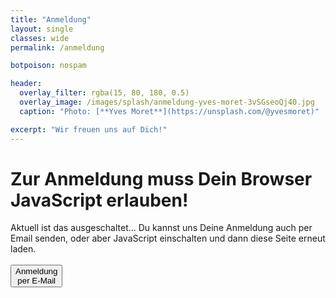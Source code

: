 ```yaml
---
title: "Anmeldung"
layout: single
classes: wide
permalink: /anmeldung

botpoison: nospam

header:
  overlay_filter: rgba(15, 80, 180, 0.5)
  overlay_image: /images/splash/anmeldung-yves-moret-3vSGseoQj40.jpg
  caption: "Photo: [**Yves Moret**](https://unsplash.com/@yvesmoret)"

excerpt: "Wir freuen uns auf Dich!"
---
```



<noscript>
     <h1>Zur Anmeldung muss Dein Browser JavaScript erlauben!</h1>
     Aktuell ist das ausgeschaltet... Du kannst uns Deine Anmeldung auch
     per Email senden, 
     oder aber JavaScript einschalten und dann diese Seite erneut laden.
    <br><br>
     <a href='mailto:per@starke-team.de?subject=[PowerBase Squat Maxout] Anmeldung&body=Name:%0A%0A'>
     <button class='button buttonAnmeldung'>Anmeldung<br>per E-Mail</button></a>
    
</noscript> 

<div id="main_body" style="display: none;">

<form action="https://submit-form.com/ZekOUHd7"
      data-botpoison-public-key="pk_1c5eff2c-c40d-4059-96ba-8b381b6e254d"
      id="powerbase-squat-maxout-anmeldung">

<strong>Wer meldet an?</strong>
  <br>

<input type="text" id="vorname" name="Vorname" placeholder="* Vorname" size="20"  required/>
<input type="text" id="nachname" name="Nachname" placeholder="* Nachname" size="20" required  />



<label for="email">E-Mail (für Anmeldebestätigung und Ähnliches)</label>
<input type="email" id="email" name="Email" placeholder="* E-Mail" required multiple  />

<hr style="height:2px; width:100%; border-width:0; color:CadetBlue; background-color:CadetBlue">

<strong>Klasse:</strong>
<input type="radio" name="Klasse" value="frauen" checked /> Frauen
  <input type="radio" name="Klasse" value="maenner" /> Männer

 <br> 
<hr style="height:2px; width:100%; border-width:0; color:CadetBlue; background-color:CadetBlue">


<strong>Erwartetes One-Rep Max</strong> (grobe Schätzung reicht)
  <br>

<input type="text" id="onerm" name="OneRM" placeholder="* OneRM" size="5" required  />
 
<br>
<hr style="height:2px; width:100%; border-width:0; color:CadetBlue; background-color:CadetBlue">


<strong>An Wertung teilnehmen?</strong>
<input type="radio" name="wertung" value="ja" checked /> Ja
  <input type="radio" name="wertung" value="nein" /> Nein

 <br> 
<hr style="height:2px; width:100%; border-width:0; color:CadetBlue; background-color:CadetBlue">
    

<strong>Dein erster Wettkampf?</strong>
<input type="radio" name="erster" value="ja"  /> Ja
  <input type="radio" name="erster" value="nein" checked /> Nein

 <br> 
<hr style="height:2px; width:100%; border-width:0; color:CadetBlue; background-color:CadetBlue">
    
  <button type="submit" id="submit" class="button buttonAnmeldung" >Anmeldung absenden</button>
  <input type="button" value="Zurück" class="button buttonGrey" onclick="history.back()" style="float: right;">
  
<!-- 
 The following is the custom REDIRECT configuration for Formspark 
 =================================================================
-->

<input type="hidden"
    name="_redirect"
    value="{{ '/anmeldung-erfolg' | absolute_url }}"
  />  
<input type="hidden" 
    name="_error" 
    value="{{ '/anmeldung-fail' | absolute_url }}" 
  />

  
<!-- As we generate static HTML, we do NOT want to append field values to the redirect URL -->
<input type="hidden" 
    name="_append" 
    value="false"
 />

<!--
The following is the custom EMAIL customization for Formspark
see https://documentation.formspark.io/customization/email.html#subject
-->
<input type="hidden" name="_email.subject" value="[squatmaxout] ANMELDUNG" />
<input type="hidden" name="_email.from" value="Squatmaxout.PowerBase Website (via formspark.io)" />
<input type="hidden" name="_email.template.title" value="Anmeldung (via arc42.de)" />


</form>

</div>

<script type="text/javascript">
document.getElementById("main_body").style.display="block";
</script>


